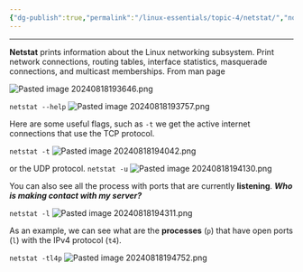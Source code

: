 ```yaml
---
{"dg-publish":true,"permalink":"/linux-essentials/topic-4/netstat/","noteIcon":"1"}
---
```


---
**Netstat** prints information about the Linux networking subsystem. Print network connections, routing tables, interface statistics, masquerade connections, and multicast memberships.
	From man page

![Pasted image 20240818193646.png](/img/user/Linux%20Essentials/Topic%204/Topic4%20reference%20images/Pasted%20image%2020240818193646.png)

`netstat --help`
![Pasted image 20240818193757.png](/img/user/Linux%20Essentials/Topic%204/Topic4%20reference%20images/Pasted%20image%2020240818193757.png)

Here are some useful flags, such as `-t` we get the active internet connections that use the TCP protocol.

`netstat -t`
![Pasted image 20240818194042.png](/img/user/Linux%20Essentials/Topic%204/Topic4%20reference%20images/Pasted%20image%2020240818194042.png)

or the UDP protocol.
`netstat -u`
![Pasted image 20240818194130.png](/img/user/Linux%20Essentials/Topic%204/Topic4%20reference%20images/Pasted%20image%2020240818194130.png)

You can also see all the process with ports that are currently **listening**. ___Who is making contact with my server?___

`netstat -l`
![Pasted image 20240818194311.png](/img/user/Linux%20Essentials/Topic%204/Topic4%20reference%20images/Pasted%20image%2020240818194311.png)

As an example, we can see what are the **processes** (`p`) that have open ports (`l`) with the IPv4 protocol (`t4`).

`netstat -tl4p`
![Pasted image 20240818194752.png](/img/user/Linux%20Essentials/Topic%204/Topic4%20reference%20images/Pasted%20image%2020240818194752.png)
